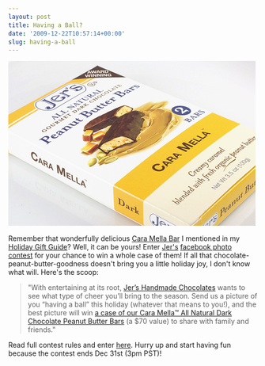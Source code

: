 ```yaml
---
layout: post
title: Having a Ball?
date: '2009-12-22T10:57:14+00:00'
slug: having-a-ball
---
```

<a href="http://www.flickr.com/photos/kstar810/3192603667/in/set-72157603817944040/"><img src='/images/uploads/2009/12/jer_caramella.jpg' alt='Jers Caramella' /></a>

Remember that wonderfully delicious <a href="http://www.jers.com/product/59/peanut_butter_bars">Cara Mella Bar</a> I mentioned in my <a href="http://www.cpbgallery.com/2009/12/14/2009-cpb-holiday-gift-guide/">Holiday Gift Guide</a>? Well, it can be yours! Enter <a href="http://www.jers.com/">Jer's</a> <a href="http://www.facebook.com/jerschocolates?v=app_48008362724">facebook photo contest</a> for your chance to win a whole case of them! If all that chocolate-peanut-butter-goodness doesn't bring you a little holiday joy, I don't know what will. Here's the scoop:



<blockquote>"With entertaining at its root, <a href="http://www.jers.com/">Jer’s Handmade Chocolates</a> wants to see what type of cheer you’ll bring to the season. Send us a picture of you “having a ball” this holiday (whatever that means to you!), and the best picture will win <a href="http://www.jers.com/product/65/peanut_butter_bars">a case of our Cara Mella™ All Natural Dark Chocolate Peanut Butter Bars</a> (a $70 value) to share with family and friends."</blockquote>



Read full contest rules and enter <a href="http://www.facebook.com/jerschocolates?v=app_48008362724">here</a>. Hurry up and start having fun because the contest ends Dec 31st (3pm PST)!
